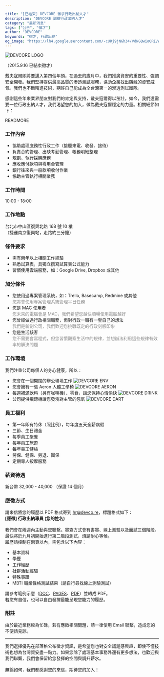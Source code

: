 ```yaml
---

title: "[已結束] DEVCORE 徵求行政出納人才"
description: "DEVCORE 誠徵行政出納人才"
category: "最新消息"
tags: ["公告", "徵才"]
author: "DEVCORE"
keywords: "徵才, 行政出納"
og_image: "https://lh4.googleusercontent.com/-cURj9jNGh34/VdNGQwioORI/AAAAAAAAAzw/cBOC-1k5rpg/w877-h581-no/devcore_office_1.png"
---
```



![DEVCORE LOGO](https://lh4.googleusercontent.com/-cURj9jNGh34/VdNGQwioORI/AAAAAAAAAzw/cBOC-1k5rpg/w877-h581-no/devcore_office_1.png)

（2015.9.16 已結束徵才）

戴夫寇爾即將要邁入第四個年頭，在過去的歲月中，我們推廣資安的重要性、強調安全開發。我們堅持提供最高品質的滲透測試服務，協助企業找出隱藏的資安威脅。我們也不斷精進技術，期許自己能成為全台灣第一的滲透測試團隊。

感謝這些年來業界朋友對我們的肯定與支持，戴夫寇爾得以茁壯，如今，我們還需要一位行政出納人才，我們渴望您的加入，做為戴夫寇爾穩定的力量。相關細節如下：

READMORE

### 工作內容

* 協助處理庶務性行政工作（接聽來電、收發、接待）
* 負責合約管理、出缺考勤管理、帳務明細整理
* 規劃、執行採購庶務
* 應收應付款項與零用金管理
* 銀行往來與一般款項收付作業
* 協助主管執行相關業務

### 工作時間
10:00 - 18:00

### 工作地點
台北市中山區復興北路 168 號 10 樓<br />
（捷運南京復興站，走路約三分鐘）

### 條件要求
* 需有兩年以上相關工作經驗
* 熟悉試算表，具獨立撰寫試算表公式能力
* 習慣使用雲端服務，如：Google Drive, Dropbox 或其他

### 加分條件
* 您使用過專案管理系統，如：Trello, Basecamp, Redmine 或其他<br /><font color="#8c8c8c">您將會使用專案管理系統管理平日任務</font>
* 您是 MAC 使用者<br /><font color="#8c8c8c">您未來的電腦會是 MAC，我們希望您越快順暢使用電腦越好</font>
* 您曾經做過行政相關職務，但對行政一職有一套自己的想法<br /><font color="#8c8c8c">我們是新創公司，我們歡迎您挑戰既定的行政刻版印象</font>
* 您是生活駭客<br /><font color="#8c8c8c">您不需要會寫程式，但您習慣觀察生活中的規律，並想辦法利用這些規律有效率的解決問題</font>

### 工作環境
我們注重公司每個人的身心健康，所以：

* 您會在一個開闊的辦公環境工作
![DEVCORE ENV](https://lh3.googleusercontent.com/-vBbn09CWVWk/VdNGQBIYueI/AAAAAAAAAzk/lE2DOXf-EY0/w878-h659-no/devcore_office_2.png)
* 您會擁有一張 Aeron 人體工學椅
![DEVCORE AERON](https://lh4.googleusercontent.com/-em5Kr4jT-SQ/VdNVyj4uWQI/AAAAAAAAA0Q/-2NJx4VAwb8/w877-h581-no/devcore_aeron.jpg)
* 每週補滿飲料（另有咖啡機）、零食，讓您保持心情愉快
![DEVCORE DRINK](https://lh4.googleusercontent.com/-oMqM3oPsvhQ/VdNGQz0ZP3I/AAAAAAAAAz0/Zfj3R3yvljs/w877-h581-no/devcore_office_3.png)
* 公司提供飛鏢機讓您發洩對主管的怨氣
![DEVCORE DART](https://lh4.googleusercontent.com/-66_42C19T9U/VdNVyrU9BiI/AAAAAAAAA0M/2ZpVz9EcBRQ/w877-h581-no/devcore_dart.jpg)

### 員工福利
* 第一年即有特休（照比例），每年度五天全薪病假
* 三節、生日禮金
* 每季員工聚餐
* 每年員工旅遊
* 每年員工健檢
* 勞保、健保、勞退、團保
* 定期專人按摩服務

### 薪資待遇
新台幣 32,000 - 40,000 （保證 14 個月）

### 應徵方式
請來信將您的履歷以 PDF 格式寄到 hr@devco.re，標題格式如下：<br/>**[應徵] 行政出納專員 (您的姓名)**<br /><br />我們會在兩週內主動與您聯繫。審查方式會有書審、線上測驗以及面試三個階段。最快將於九月初開始進行第二階段測試，煩請耐心等候。<br/>履歷請控制在兩頁以內，需包含以下內容：

* 基本資料
* 學歷
* 工作經歷
* 社群活動經驗
* 特殊事蹟
* MBTI 職業性格測試結果（請自行尋找線上測驗測試）

請參考範例示意（[DOC](http://devco.re/assets/files/recruit2015/Resume_Example.doc)、[PAGES](http://devco.re/assets/files/recruit2015/Resume_Example.pages)、[PDF](http://devco.re/assets/files/recruit2015/Resume_Example.pdf)）並轉成 PDF。<br />
若您有自信，也可以自由發揮最能呈現您能力的履歷。

### 附註
由於最近業務較為忙碌，若有應徵相關問題，請一律使用 Email 聯繫，造成您的不便請見諒。

---------------------------------------

我們選擇優先在部落格公布徵才資訊，是希望您也對安全議題感興趣，即使不懂技術也想為台灣資安盡一點力。如果您除了處理基本事務外還有更多想法，也歡迎與我們聯繫，我們會保留給您發揮的空間與調升薪水。<br /><br />
無論如何，我們都感謝您的來信，期待您的加入！


